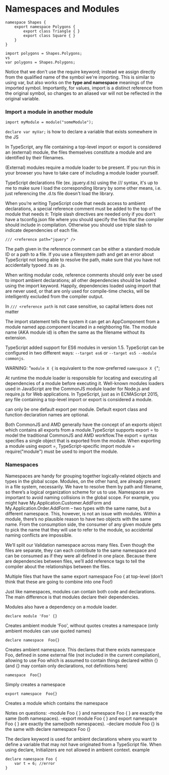 # Namespaces and Modules



```
namespace Shapes {
    export namespace Polygons {
        export class Triangle { }
        export class Square { }
    }
}

import polygons = Shapes.Polygons;
vs
var polygons = Shapes.Polygons;
```



Notice that we don't use the require keyword; instead we assign directly from the qualified name of the symbol we're importing. 
This is similar to using var, but also works on the **type and namespace** meanings of the imported symbol. 
Importantly, for values, import is a distinct reference from the original symbol, so changes to an aliased var will not be reflected in the original variable.

### Import a module in another module


```
import myModule = module("someModule");
```



`declare var myVar;` is how to declare a variable that exists somewhere in the JS

In TypeScript, any file containing a top-level import or export is considered an (external) module, the files themselves constitute a module and are identified by their filenames.

(External) modules require a module loader to be present. If you run this in your browser you have to take care of including a module loader yourself. 

TypeScript declarations file (ex. jquery.d.ts) using the /// <reference path="..."/> syntax, it's up to me to make sure I load the corresponding library by some other means, i.e. just referencing the .d.ts file doesn't load the library.
 
 When you’re writing TypeScript code that needs access to ambient declarations, a special reference comment must be added to the top of the module that needs it:
Triple slash directives are needed only if you don't have a tsconfig.json file where you should specify the files that the compiler should include in compilation.
Otherwise you should use triple slash to indicate dependencies of each file.



```
/// <reference path="jquery" />
```


The path given in the reference comment can be either a standard module ID or a path to a file. If you use a filesystem path and get an error about TypeScript not being able to resolve the path, make sure that you have not accidentally typoed .ts as .js.

When writing modular code, reference comments should only ever be used to import ambient declarations; all other dependencies should be loaded using the import keyword. Happily, dependencies loaded using import that are never used, or that are only used for compile-time checks, will be intelligently excluded from the compiler output.


In `/// <reference path` is not case sensitive, so capital letters does not matter


The import statement tells the system it can get an AppComponent from a module named app.component located in a neighboring file. 
The module name (AKA module id) is often the same as the filename without its extension.

TypeScript added support for ES6 modules in version 1.5. 
TypeScript can be configured in two different ways: `--target es6` or `--target es5 --module commonjs`. 


WARNING: "`module X {` is equivalent to the now-preferred `namespace X {`";

At runtime the module loader is responsible for locating and executing all dependencies of a module before executing it. Well-known modules loaders used in JavaScript are the CommonJS module loader for Node.js and require.js for Web applications.
In TypeScript, just as in ECMAScript 2015, any file containing a top-level import or export is considered a module.

can only be one default export per module.
Default export class and function declaration names are optional.

Both CommonJS and AMD generally have the concept of an exports object which contains all exports from a module.TypeScript supports export = to model the traditional CommonJS and AMD workflow.The export = syntax specifies a single object that is exported from the module. When exporting a module using export =, TypeScript-specific import module = require("module") must be used to import the module.

### Namespaces
Namespaces are handy for grouping together logically-related objects and types in the global scope. 
 Modules, on the other hand, are already present in a file system, necessarily. We have to resolve them by path and filename, so there’s a logical organization scheme for us to use.
Namespaces are important to avoid naming collisions in the global scope. For example, you might have My.Application.Customer.AddForm and My.Application.Order.AddForm – two types with the same name, but a different namespace. This, however, is not an issue with modules. Within a module, there’s no plausible reason to have two objects with the same name. From the consumption side, the consumer of any given module gets to pick the name that they will use to refer to the module, so accidental naming conflicts are impossible.

We’ll split our Validation namespace across many files. Even though the files are separate, they can each contribute to the same namespace and can be consumed as if they were all defined in one place. Because there are dependencies between files, we’ll add reference tags to tell the compiler about the relationships between the files.

Multiple files that have the same export namespace Foo { at top-level (don’t think that these are going to combine into one Foo!)

Just like namespaces, modules can contain both code and declarations. The main difference is that modules declare their dependencies.

Modules also have a dependency on a module loader.



```
declare module 'Foo' {}
```


Creates ambient module 'Foo', without quotes creates a namespace (only ambient modules can use quoted names)





```
declare namespace  Foo{} 
```



Creates ambient namespace. This declares that there exists namespace Foo, defined in some external file (not included in the current compilation), allowing to use Foo which is assumed to contain things declared within {} (and {} may contain only declarations, not definitions here)
	


```
namespace  Foo{} 
```


Simply creates a namespace



```
export namespace  Foo{}
```


Creates a module which contains the namespace

Notes on questions:
-module Foo { } and  namespace Foo { } are exactly the same (both namespaces).
-export module Foo { } and   export namespace Foo { } are exactly the same(both namespaces).
-declare module Foo {} is the same with declare namespace Foo {}

The declare keyword is used for ambient declarations where you want to define a variable that may not have originated from a TypeScript file.
When using declare, Initializers are not allowed in ambient context.
example 


```
declare namespace Foo {
    var t = 6; //error
}
```

